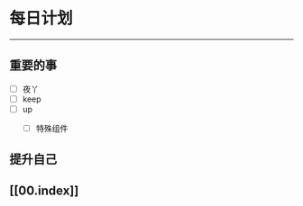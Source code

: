 
# 每日计划
---
## 重要的事

- [ ]    夜丫
- [ ]   keep
- [ ]  up
	- [ ] 特殊组件



## 提升自己

  



## [[00.index]]










